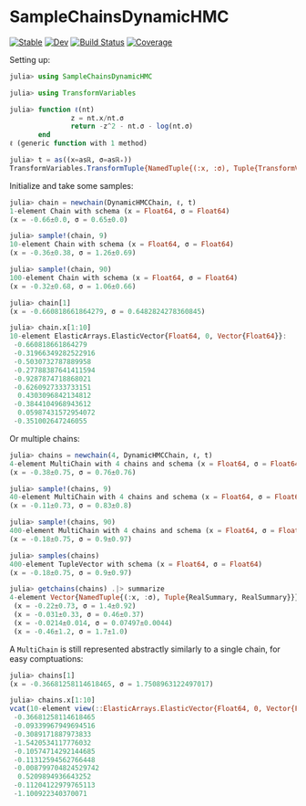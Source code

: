 # SampleChainsDynamicHMC

[![Stable](https://img.shields.io/badge/docs-stable-blue.svg)](https://cscherrer.github.io/SampleChainsDynamicHMC.jl/stable)
[![Dev](https://img.shields.io/badge/docs-dev-blue.svg)](https://cscherrer.github.io/SampleChainsDynamicHMC.jl/dev)
[![Build Status](https://github.com/cscherrer/SampleChainsDynamicHMC.jl/workflows/CI/badge.svg)](https://github.com/cscherrer/SampleChainsDynamicHMC.jl/actions)
[![Coverage](https://codecov.io/gh/cscherrer/SampleChainsDynamicHMC.jl/branch/master/graph/badge.svg)](https://codecov.io/gh/cscherrer/SampleChainsDynamicHMC.jl)

Setting up:
```julia
julia> using SampleChainsDynamicHMC

julia> using TransformVariables

julia> function ℓ(nt)
               z = nt.x/nt.σ
               return -z^2 - nt.σ - log(nt.σ)
       end
ℓ (generic function with 1 method)

julia> t = as((x=asℝ, σ=asℝ₊))
TransformVariables.TransformTuple{NamedTuple{(:x, :σ), Tuple{TransformVariables.Identity, TransformVariables.ShiftedExp{true, Float64}}}}((x = asℝ, σ = asℝ₊), 2)
```

Initialize and take some samples:
```julia
julia> chain = newchain(DynamicHMCChain, ℓ, t)
1-element Chain with schema (x = Float64, σ = Float64)
(x = -0.66±0.0, σ = 0.65±0.0)

julia> sample!(chain, 9)
10-element Chain with schema (x = Float64, σ = Float64)
(x = -0.36±0.38, σ = 1.26±0.69)

julia> sample!(chain, 90)
100-element Chain with schema (x = Float64, σ = Float64)
(x = -0.32±0.68, σ = 1.06±0.66)

julia> chain[1]
(x = -0.660818661864279, σ = 0.6482824278360845)

julia> chain.x[1:10]
10-element ElasticArrays.ElasticVector{Float64, 0, Vector{Float64}}:
 -0.660818661864279
 -0.31966349282522916
 -0.5030732787889958
 -0.27788387641411594
 -0.9287874718868021
 -0.6260927333733151
  0.4303096842134812
 -0.3844104968943612
  0.05987431572954072
 -0.351002647246055
```

Or multiple chains:

```julia
julia> chains = newchain(4, DynamicHMCChain, ℓ, t)
4-element MultiChain with 4 chains and schema (x = Float64, σ = Float64)
(x = -0.38±0.75, σ = 0.76±0.76)

julia> sample!(chains, 9)
40-element MultiChain with 4 chains and schema (x = Float64, σ = Float64)
(x = -0.11±0.73, σ = 0.83±0.8)

julia> sample!(chains, 90)
400-element MultiChain with 4 chains and schema (x = Float64, σ = Float64)
(x = -0.18±0.75, σ = 0.9±0.97)

julia> samples(chains)
400-element TupleVector with schema (x = Float64, σ = Float64)
(x = -0.18±0.75, σ = 0.9±0.97)

julia> getchains(chains) .|> summarize
4-element Vector{NamedTuple{(:x, :σ), Tuple{RealSummary, RealSummary}}}:
 (x = -0.22±0.73, σ = 1.4±0.92)
 (x = -0.031±0.33, σ = 0.46±0.37)
 (x = -0.0214±0.014, σ = 0.07497±0.0044)
 (x = -0.46±1.2, σ = 1.7±1.0)
```

A `MultiChain` is still represented abstractly similarly to a single chain, for easy comptuations:
```julia
julia> chains[1]
(x = -0.36681258114618465, σ = 1.7508963122497017)

julia> chains.x[1:10]
vcat(10-element view(::ElasticArrays.ElasticVector{Float64, 0, Vector{Float64}}, 1:10) with eltype Float64, 0-element view(::ElasticArrays.ElasticVector{Float64, 0, Vector{Float64}}, 1:0) with eltype Float64, 0-element view(::ElasticArrays.ElasticVector{Float64, 0, Vector{Float64}}, 1:0) with eltype Float64, 0-element view(::ElasticArrays.ElasticVector{Float64, 0, Vector{Float64}}, 1:0) with eltype Float64):
 -0.36681258114618465
 -0.09339967949694516
 -0.3089171887973833
 -1.5420534117776032
 -0.10574714292144685
 -0.11312594562766448
 -0.008799704824529742
  0.5209894936643252
 -0.11204122979765113
 -1.100922340370071
 ```
